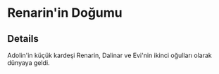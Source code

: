 # Renarin'in Doğumu


## Details
Adolin'in küçük kardeşi Renarin, Dalinar ve Evi'nin ikinci oğulları olarak dünyaya geldi.
